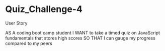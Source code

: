 # Quiz_Challenge-4
User Story

AS A coding boot camp student
I WANT to take a timed quiz on JavaScript fundamentals that stores high scores
SO THAT I can gauge my progress compared to my peers
